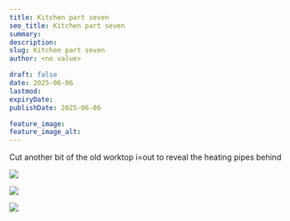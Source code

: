 ```yaml
---
title: Kitchen part seven
seo_title: Kitchen part seven
summary:
description:
slug: Kitchen part seven
author: <no value>

draft: false
date: 2025-06-06
lastmod:
expiryDate:
publishDate: 2025-06-06

feature_image:
feature_image_alt:
---
```

Cut another bit of the old worktop i=out to reveal the heating pipes behind


![](/images/2296.jpeg )

![](/images/2297.jpeg )

![](/images/2298.jpeg )
